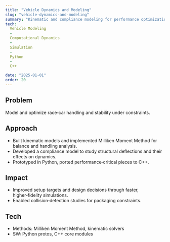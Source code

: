 ```yaml
---
title: "Vehicle Dynamics and Modeling"
slug: "vehicle-dynamics-and-modeling"
summary: "Kinematic and compliance modeling for performance optimization; Milliken Moment Method with Python/C++ tooling."
tech: 
  Vehicle Modeling
  -
  Computational Dynamics
  -
  Simulation
  -
  Python
  -
  C++

date: "2025-01-01"
order: 20
---
```

## Problem
Model and optimize race‑car handling and stability under constraints.

## Approach
- Built kinematic models and implemented Milliken Moment Method for balance and handling analysis.
- Developed a compliance model to study structural deflections and their effects on dynamics.
- Prototyped in Python, ported performance‑critical pieces to C++.

## Impact
- Improved setup targets and design decisions through faster, higher‑fidelity simulations.
- Enabled collision‑detection studies for packaging constraints.

## Tech
- Methods: Milliken Moment Method, kinematic solvers
- SW: Python protos, C++ core modules
